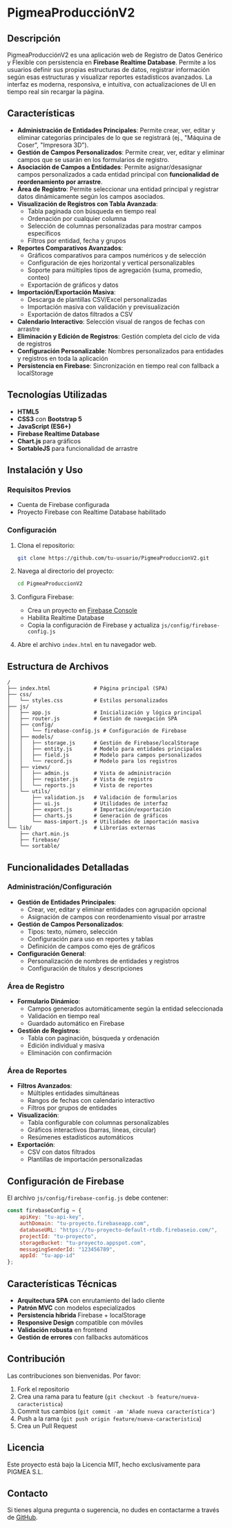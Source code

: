 # PigmeaProducciónV2

## Descripción

PigmeaProducciónV2 es una aplicación web de Registro de Datos Genérico y Flexible con persistencia en **Firebase Realtime Database**. Permite a los usuarios definir sus propias estructuras de datos, registrar información según esas estructuras y visualizar reportes estadísticos avanzados. La interfaz es moderna, responsiva, e intuitiva, con actualizaciones de UI en tiempo real sin recargar la página.

## Características

- **Administración de Entidades Principales**: Permite crear, ver, editar y eliminar categorías principales de lo que se registrará (ej., "Máquina de Coser", "Impresora 3D").
- **Gestión de Campos Personalizados**: Permite crear, ver, editar y eliminar campos que se usarán en los formularios de registro.
- **Asociación de Campos a Entidades**: Permite asignar/desasignar campos personalizados a cada entidad principal con **funcionalidad de reordenamiento por arrastre**.
- **Área de Registro**: Permite seleccionar una entidad principal y registrar datos dinámicamente según los campos asociados.
- **Visualización de Registros con Tabla Avanzada**: 
  - Tabla paginada con búsqueda en tiempo real
  - Ordenación por cualquier columna
  - Selección de columnas personalizadas para mostrar campos específicos
  - Filtros por entidad, fecha y grupos
- **Reportes Comparativos Avanzados**: 
  - Gráficos comparativos para campos numéricos y de selección
  - Configuración de ejes horizontal y vertical personalizables
  - Soporte para múltiples tipos de agregación (suma, promedio, conteo)
  - Exportación de gráficos y datos
- **Importación/Exportación Masiva**: 
  - Descarga de plantillas CSV/Excel personalizadas
  - Importación masiva con validación y previsualización
  - Exportación de datos filtrados a CSV
- **Calendario Interactivo**: Selección visual de rangos de fechas con arrastre
- **Eliminación y Edición de Registros**: Gestión completa del ciclo de vida de registros
- **Configuración Personalizable**: Nombres personalizados para entidades y registros en toda la aplicación
- **Persistencia en Firebase**: Sincronización en tiempo real con fallback a localStorage

## Tecnologías Utilizadas

- **HTML5**
- **CSS3** con **Bootstrap 5**
- **JavaScript (ES6+)**
- **Firebase Realtime Database**
- **Chart.js** para gráficos
- **SortableJS** para funcionalidad de arrastre

## Instalación y Uso

### Requisitos Previos
- Cuenta de Firebase configurada
- Proyecto Firebase con Realtime Database habilitado

### Configuración

1. Clona el repositorio:
    ```sh
    git clone https://github.com/tu-usuario/PigmeaProduccionV2.git
    ```

2. Navega al directorio del proyecto:
    ```sh
    cd PigmeaProduccionV2
    ```

3. Configura Firebase:
   - Crea un proyecto en [Firebase Console](https://console.firebase.google.com/)
   - Habilita Realtime Database
   - Copia la configuración de Firebase y actualiza `js/config/firebase-config.js`

4. Abre el archivo `index.html` en tu navegador web.

## Estructura de Archivos

```
/
├── index.html              # Página principal (SPA)
├── css/
│   └── styles.css          # Estilos personalizados
├── js/
│   ├── app.js              # Inicialización y lógica principal
│   ├── router.js           # Gestión de navegación SPA
│   ├── config/
│   │   └── firebase-config.js # Configuración de Firebase
│   ├── models/
│   │   ├── storage.js      # Gestión de Firebase/localStorage
│   │   ├── entity.js       # Modelo para entidades principales
│   │   ├── field.js        # Modelo para campos personalizados
│   │   └── record.js       # Modelo para los registros
│   ├── views/
│   │   ├── admin.js        # Vista de administración
│   │   ├── register.js     # Vista de registro
│   │   └── reports.js      # Vista de reportes
│   └── utils/
│       ├── validation.js   # Validación de formularios
│       ├── ui.js           # Utilidades de interfaz
│       ├── export.js       # Importación/exportación
│       ├── charts.js       # Generación de gráficos
│       └── mass-import.js  # Utilidades de importación masiva
└── lib/                    # Librerías externas
    ├── chart.min.js
    ├── firebase/
    └── sortable/
```

## Funcionalidades Detalladas

### Administración/Configuración

- **Gestión de Entidades Principales**:
  - Crear, ver, editar y eliminar entidades con agrupación opcional
  - Asignación de campos con reordenamiento visual por arrastre
- **Gestión de Campos Personalizados**:
  - Tipos: texto, número, selección
  - Configuración para uso en reportes y tablas
  - Definición de campos como ejes de gráficos
- **Configuración General**:
  - Personalización de nombres de entidades y registros
  - Configuración de títulos y descripciones

### Área de Registro

- **Formulario Dinámico**:
  - Campos generados automáticamente según la entidad seleccionada
  - Validación en tiempo real
  - Guardado automático en Firebase
- **Gestión de Registros**:
  - Tabla con paginación, búsqueda y ordenación
  - Edición individual y masiva
  - Eliminación con confirmación

### Área de Reportes

- **Filtros Avanzados**:
  - Múltiples entidades simultáneas
  - Rangos de fechas con calendario interactivo
  - Filtros por grupos de entidades
- **Visualización**:
  - Tabla configurable con columnas personalizables
  - Gráficos interactivos (barras, líneas, circular)
  - Resúmenes estadísticos automáticos
- **Exportación**:
  - CSV con datos filtrados
  - Plantillas de importación personalizadas

## Configuración de Firebase

El archivo `js/config/firebase-config.js` debe contener:

```javascript
const firebaseConfig = {
    apiKey: "tu-api-key",
    authDomain: "tu-proyecto.firebaseapp.com",
    databaseURL: "https://tu-proyecto-default-rtdb.firebaseio.com/",
    projectId: "tu-proyecto",
    storageBucket: "tu-proyecto.appspot.com",
    messagingSenderId: "123456789",
    appId: "tu-app-id"
};
```

## Características Técnicas

- **Arquitectura SPA** con enrutamiento del lado cliente
- **Patrón MVC** con modelos especializados
- **Persistencia híbrida** Firebase + localStorage
- **Responsive Design** compatible con móviles
- **Validación robusta** en frontend
- **Gestión de errores** con fallbacks automáticos

## Contribución

Las contribuciones son bienvenidas. Por favor:

1. Fork el repositorio
2. Crea una rama para tu feature (`git checkout -b feature/nueva-caracteristica`)
3. Commit tus cambios (`git commit -am 'Añade nueva característica'`)
4. Push a la rama (`git push origin feature/nueva-caracteristica`)
5. Crea un Pull Request

## Licencia

Este proyecto está bajo la Licencia MIT, hecho exclusivamente para PIGMEA S.L.

## Contacto

Si tienes alguna pregunta o sugerencia, no dudes en contactarme a través de [GitHub](https://github.com/JhonyAlex).
